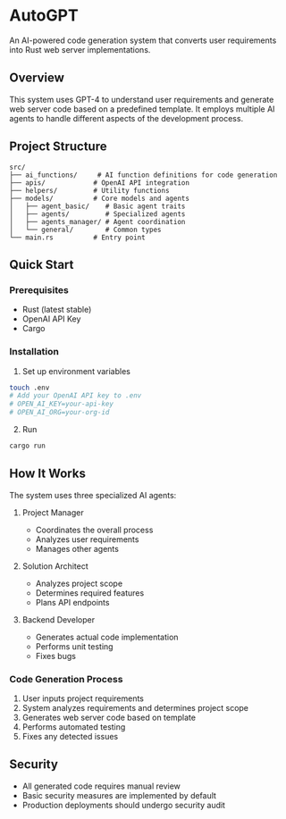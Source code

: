 # AutoGPT

An AI-powered code generation system that converts user requirements into Rust web server implementations.

## Overview

This system uses GPT-4 to understand user requirements and generate web server code based on a predefined template. It employs multiple AI agents to handle different aspects of the development process.

## Project Structure

```
src/
├── ai_functions/     # AI function definitions for code generation
├── apis/            # OpenAI API integration
├── helpers/         # Utility functions
├── models/          # Core models and agents
│   ├── agent_basic/    # Basic agent traits
│   ├── agents/         # Specialized agents
│   ├── agents_manager/ # Agent coordination
│   └── general/        # Common types
└── main.rs          # Entry point
```

## Quick Start

### Prerequisites

- Rust (latest stable)
- OpenAI API Key
- Cargo

### Installation

1. Set up environment variables

```bash
touch .env
# Add your OpenAI API key to .env
# OPEN_AI_KEY=your-api-key
# OPEN_AI_ORG=your-org-id
```

2. Run

```bash
cargo run
```

## How It Works

The system uses three specialized AI agents:

1. Project Manager

   - Coordinates the overall process
   - Analyzes user requirements
   - Manages other agents

2. Solution Architect

   - Analyzes project scope
   - Determines required features
   - Plans API endpoints

3. Backend Developer
   - Generates actual code implementation
   - Performs unit testing
   - Fixes bugs

### Code Generation Process

1. User inputs project requirements
2. System analyzes requirements and determines project scope
3. Generates web server code based on template
4. Performs automated testing
5. Fixes any detected issues

## Security

- All generated code requires manual review
- Basic security measures are implemented by default
- Production deployments should undergo security audit
